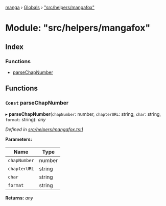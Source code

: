 [manga](../README.md) › [Globals](../globals.md) › ["src/helpers/mangafox"](_src_helpers_mangafox_.md)

# Module: "src/helpers/mangafox"

## Index

### Functions

* [parseChapNumber](_src_helpers_mangafox_.md#const-parsechapnumber)

## Functions

### `Const` parseChapNumber

▸ **parseChapNumber**(`chapNumber`: number, `chapterURL`: string, `char`: string, `format`: string): *any*

*Defined in [src/helpers/mangafox.ts:1](https://github.com/tushar1210/manga-node/blob/fed3e48/src/helpers/mangafox.ts#L1)*

**Parameters:**

Name | Type |
------ | ------ |
`chapNumber` | number |
`chapterURL` | string |
`char` | string |
`format` | string |

**Returns:** *any*
